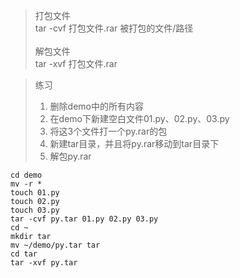 > 打包文件
> <br>tar -cvf 打包文件.rar 被打包的文件/路径</br>
> <br>解包文件 </br>
> tar -xvf 打包文件.rar

>练习
>1. 删除demo中的所有内容
>2. 在demo下新建空白文件01.py、02.py、03.py
>3. 将这3个文件打一个py.rar的包
>4. 新建tar目录，并且将py.rar移动到tar目录下
>5. 解包py.rar

```
cd demo
mv -r *
touch 01.py
touch 02.py
touch 03.py
tar -cvf py.tar 01.py 02.py 03.py
cd ~
mkdir tar
mv ~/demo/py.tar tar
cd tar
tar -xvf py.tar

```
